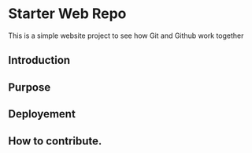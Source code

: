 # Starter Web Repo

This is a simple website project to see how Git and Github work together
## Introduction

## Purpose

## Deployement

## How to contribute.
